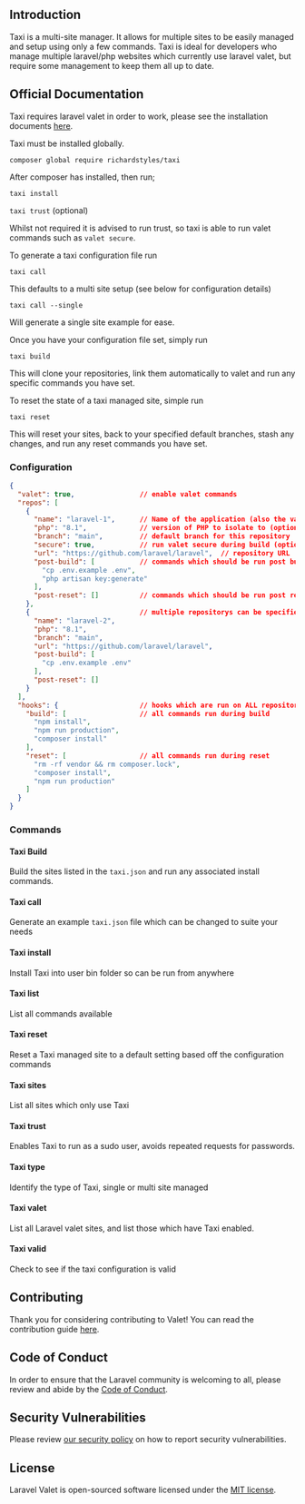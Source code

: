 ## Introduction

Taxi is a multi-site manager. It allows for multiple sites to be easily managed and setup using only a few commands.
Taxi is ideal for developers who manage multiple laravel/php websites which currently use laravel valet, but require 
some management to keep them all up to date.  

## Official Documentation

Taxi requires laravel valet in order to work, please see the installation documents [here](https://laravel.com/docs/10.x/valet).

Taxi must be installed globally.

``composer global require richardstyles/taxi``

After composer has installed, then run;

`taxi install`

`taxi trust` (optional)

Whilst not required it is advised to run trust, so taxi is able to run valet commands such as `valet secure`.

To generate a taxi configuration file run

`taxi call`

This defaults to a multi site setup (see below for configuration details)

`taxi call --single`

Will generate a single site example for ease.

Once you have your configuration file set, simply run

`taxi build`

This will clone your repositories, link them automatically to valet and run any specific commands you have set.

To reset the state of a taxi managed site, simple run

`taxi reset`

This will reset your sites, back to your specified default branches, stash any changes, and run any reset commands you have set. 

### Configuration

```json
{
  "valet": true,                // enable valet commands
  "repos": [
    {
      "name": "laravel-1",      // Name of the application (also the valet site name)
      "php": "8.1",             // version of PHP to isolate to (optional)
      "branch": "main",         // default branch for this repository
      "secure": true,           // run valet secure during build (optional)
      "url": "https://github.com/laravel/laravel",  // repository URL 
      "post-build": [           // commands which should be run post build 
        "cp .env.example .env",
        "php artisan key:generate"
      ],
      "post-reset": []          // commands which should be run post reset 
    },
    {                           // multiple repositorys can be specified
      "name": "laravel-2",
      "php": "8.1",
      "branch": "main",
      "url": "https://github.com/laravel/laravel",
      "post-build": [
        "cp .env.example .env"
      ],
      "post-reset": []
    }
  ],
  "hooks": {                    // hooks which are run on ALL repositories
    "build": [                  // all commands run during build
      "npm install",
      "npm run production",
      "composer install"
    ],
    "reset": [                  // all commands run during reset
      "rm -rf vendor && rm composer.lock",
      "composer install",
      "npm run production"
    ]
  }
}
```

### Commands
#### Taxi Build
Build the sites listed in the `taxi.json` and run any associated install commands.
#### Taxi call
Generate an example `taxi.json` file which can be changed to suite your needs
#### Taxi install
Install Taxi into user bin folder so can be run from anywhere
#### Taxi list
List all commands available
#### Taxi reset
Reset a Taxi managed site to a default setting based off the configuration commands
#### Taxi sites
List all sites which only use Taxi
#### Taxi trust
Enables Taxi to run as a sudo user, avoids repeated requests for passwords.
#### Taxi type
Identify the type of Taxi, single or multi site managed
#### Taxi valet
List all Laravel valet sites, and list those which have Taxi enabled.
#### Taxi valid
Check to see if the taxi configuration is valid

## Contributing

Thank you for considering contributing to Valet! You can read the contribution guide [here](.github/CONTRIBUTING.md).

## Code of Conduct

In order to ensure that the Laravel community is welcoming to all, please review and abide by the [Code of Conduct](https://laravel.com/docs/contributions#code-of-conduct).

## Security Vulnerabilities

Please review [our security policy](https://github.com/laravel/valet/security/policy) on how to report security vulnerabilities.

## License

Laravel Valet is open-sourced software licensed under the [MIT license](https://opensource.org/licenses/MIT).